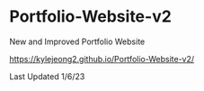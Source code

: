 # Portfolio-Website-v2
New and Improved Portfolio Website

https://kylejeong2.github.io/Portfolio-Website-v2/

Last Updated 1/6/23